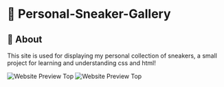 # 🥾 Personal-Sneaker-Gallery
## 📣 About 
This site is used for displaying my personal collection of sneakers, a small project for learning and understanding css and html!

![Website Preview Top](https://cdn.discordapp.com/attachments/613371646937399296/668649689016565765/unknown.png)
![Website Preview Top](https://cdn.discordapp.com/attachments/613371646937399296/668649827281666048/unknown.png)
